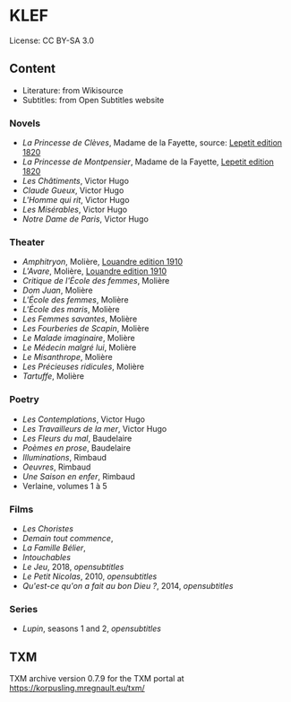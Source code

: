 # KLEF
License: CC BY-SA 3.0

## Content
 - Literature: from Wikisource
 - Subtitles: from Open Subtitles website

### Novels
 - *La Princesse de Clèves*, Madame de la Fayette, source: [Lepetit edition 1820](https://fr.m.wikisource.org/wiki/La_Princesse_de_Cl%C3%A8ves,_%C3%A9dition_Lepetit,_1820)
 - *La Princesse de Montpensier*, Madame de la Fayette, [Lepetit edition 1820](https://fr.m.wikisource.org/wiki/La_Princesse_de_Montpensier)
 - *Les Châtiments*, Victor Hugo
 - *Claude Gueux*, Victor Hugo
 - *L'Homme qui rit*, Victor Hugo
 - *Les Misérables*, Victor Hugo
 - *Notre Dame de Paris*, Victor Hugo


### Theater
 - *Amphitryon*, Molière, [Louandre edition 1910](https://fr.m.wikisource.org/wiki/Amphitryon/%C3%89dition_Louandre,_1910)
 - *L'Avare*, Molière, [Louandre edition 1910](https://fr.m.wikisource.org/wiki/L%E2%80%99Avare_(Moli%C3%A8re)/%C3%89dition_Louandre,_1910)
 - *Critique de l'École des femmes*, Molière
 - *Dom Juan*, Molière
 - *L'École des femmes*, Molière
 - *L'École des maris*, Molière
 - *Les Femmes savantes*, Molière
 - *Les Fourberies de Scapin*, Molière
 - *Le Malade imaginaire*, Molière
 - *Le Médecin malgré lui*, Molière
 - *Le Misanthrope*, Molière
 - *Les Précieuses ridicules*, Molière
 - *Tartuffe*, Molière

### Poetry
 - *Les Contemplations*, Victor Hugo
 - *Les Travailleurs de la mer*, Victor Hugo
 - *Les Fleurs du mal*, Baudelaire
 - *Poèmes en prose*, Baudelaire
 - *Illuminations*, Rimbaud
 - *Oeuvres*, Rimbaud
 - *Une Saison en enfer*, Rimbaud
 - Verlaine, volumes 1 à 5

### Films
 - *Les Choristes*
 - *Demain tout commence*,
 - *La Famille Bélier*,
 - *Intouchables*
 - *Le Jeu*, 2018, *opensubtitles*
 - *Le Petit Nicolas*, 2010, *opensubtitles*
 - *Qu'est-ce qu'on a fait au bon Dieu ?*, 2014, *opensubtitles*


### Series
 - *Lupin*, seasons 1 and 2, *opensubtitles*

## TXM
TXM archive version 0.7.9 for the TXM portal at https://korpusling.mregnault.eu/txm/
